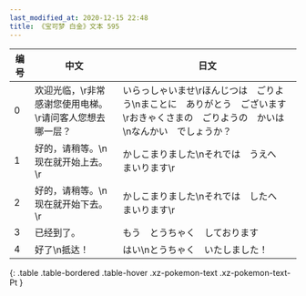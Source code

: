 ```yaml
---
last_modified_at: 2020-12-15 22:48
title: 《宝可梦 白金》文本 595
---
```

| 编号 | 中文 | 日文 |
| ---- | ---- | ---- |
| 0 | 欢迎光临，\r非常感谢您使用电梯。\r请问客人您想去哪一层？ | いらっしゃいませ\rほんじつは　ごりよう\nまことに　ありがとう　ございます\rおきゃくさまの　ごりようの　かいは\nなんかい　でしょうか？ |
| 1 | 好的，请稍等。\n现在就开始上去。\r | かしこまりました\nそれでは　うえへ　まいります\r |
| 2 | 好的，请稍等。\n现在就开始下去。\r | かしこまりました\nそれでは　したへ　まいります\r |
| 3 | 已经到了。 | もう　とうちゃく　しております |
| 4 | 好了\n抵达！ | はい\nとうちゃく　いたしました！ |
{: .table .table-bordered .table-hover .xz-pokemon-text .xz-pokemon-text-Pt }